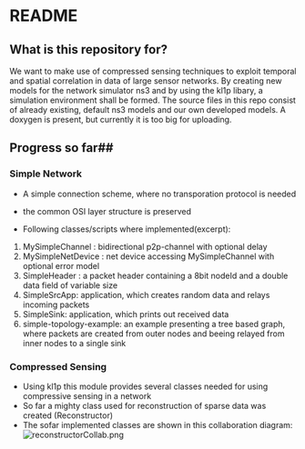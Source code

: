 # README #

## What is this repository for? ##
We want to make use of compressed sensing techniques to exploit temporal and spatial correlation in data of large sensor networks. By creating new models for the network simulator ns3 and by using the kl1p libary, a simulation environment shall be formed. The source files in this repo consist of already existing, default  ns3 models and our own developed models. A doxygen is present, but currently it is too big for uploading.

## Progress so far##
### Simple Network ###
* A simple connection scheme, where no transporation protocol is needed
* the common OSI layer structure is preserved

* Following classes/scripts where implemented(excerpt):

1. MySimpleChannel : bidirectional p2p-channel with optional delay
2. MySimpleNetDevice : net device accessing MySimpleChannel with optional error model
3. SimpleHeader : a packet header containing a 8bit nodeId and  a double data field of variable size
4. SimpleSrcApp: application, which creates random data and relays incoming packets
5. SimpleSink: application, which prints out received data
6. simple-topology-example: an example presenting a tree based graph, where packets are created from outer nodes and beeing relayed from inner nodes to a single sink


### Compressed Sensing ###
* Using kl1p this module provides several classes needed for using compressive sensing in a network
* So far a mighty class used for reconstruction of sparse data was created (Reconstructor)
* The sofar implemented classes are shown in this collaboration diagram:
![reconstructorCollab.png](https://bitbucket.org/repo/BgkAo9z/images/2703443595-reconstructorCollab.png)